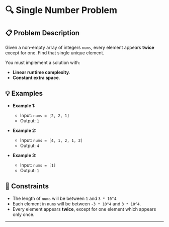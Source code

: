 # 🔍 Single Number Problem

## 📋 Problem Description

Given a non-empty array of integers `nums`, every element appears **twice** except for one. Find that single unique element.

You must implement a solution with:
- **Linear runtime complexity**.
- **Constant extra space**.

## 💡 Examples

- **Example 1:**
    - Input: `nums = [2, 2, 1]`
    - Output: `1`

- **Example 2:**
    - Input: `nums = [4, 1, 2, 1, 2]`
    - Output: `4`

- **Example 3:**
    - Input: `nums = [1]`
    - Output: `1`

## 📜 Constraints

- The length of `nums` will be between `1` and `3 * 10^4`.
- Each element in `nums` will be between `-3 * 10^4` and `3 * 10^4`.
- Every element appears **twice**, except for one element which appears only once.

---